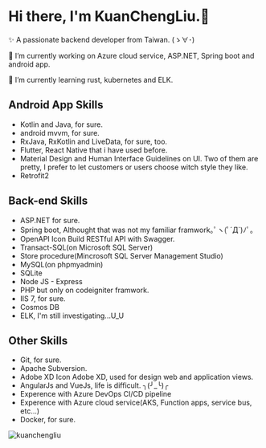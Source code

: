 
<!--
**kuanchengLiu/KuanChengLiu** is a ✨ _special_ ✨ repository because its `README.md` (this file) appears on your GitHub profile.

Here are some ideas to get you started:

- 🔭 I’m currently working on ...
- 🌱 I’m currently learning ...
- 👯 I’m looking to collaborate on ...
- 🤔 I’m looking for help with ...
- 💬 Ask me about ...
- 📫 How to reach me: ...
- 😄 Pronouns: ...
- ⚡ Fun fact: ...
-->
# Hi there, I'm KuanChengLiu.👋

✨ A passionate backend developer from Taiwan. (ゝ∀･)

🔭 I’m currently working on Azure cloud service, ASP.NET, Spring boot and android app.

🌱 I’m currently learning rust, kubernetes and ELK.

## Android App Skills

- Kotlin and Java, for sure.
- android mvvm, for sure.
- RxJava, RxKotlin and LiveData, for sure, too.
- Flutter, React Native that i have used before.
- Material Design and Human Interface Guidelines on UI. Two of them are pretty, I prefer to let customers or users choose witch style they like.
- Retrofit2 

## Back-end Skills

- ASP.NET for sure. 
- Spring boot, Althought that was not my familiar framwork｡ﾟヽ(ﾟ´Д`)ﾉﾟ｡
- OpenAPI Icon Build RESTful API with Swagger.
- Transact-SQL(on Microsoft SQL Server)
- Store procedure(Mincrosoft SQL Server Management Studio)
- MySQL(on phpmyadmin)
- SQLite
- Node JS - Express
- PHP but only on codeigniter framwork.
- IIS 7, for sure.
- Cosmos DB
- ELK, I'm still investigating...U_U 

## Other Skills
- Git, for sure.
- Apache Subversion.
- Adobe XD Icon Adobe XD, used for design web and application views.
- AngularJs and VueJs, life is difficult. ╮(╯_╰)╭
- Experence with Azure DevOps CI/CD pipeline
- Experence with Azure cloud service(AKS, Function apps, service bus, etc...)
- Docker, for sure.


<p><img align="center" src="https://github-readme-stats.vercel.app/api/top-langs?username=kuanchengliu&show_icons=true&locale=en&layout=compact" alt="kuanchengliu" /></p>
